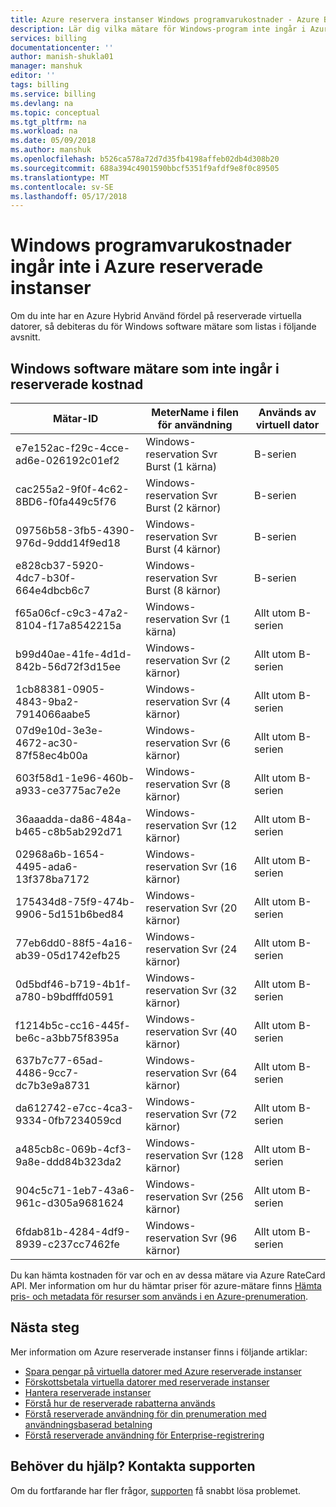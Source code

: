 ```yaml
---
title: Azure reservera instanser Windows programvarukostnader - Azure Billing | Microsoft Docs
description: Lär dig vilka mätare för Windows-program inte ingår i Azure reserverade VM-instans kostnader.
services: billing
documentationcenter: ''
author: manish-shukla01
manager: manshuk
editor: ''
tags: billing
ms.service: billing
ms.devlang: na
ms.topic: conceptual
ms.tgt_pltfrm: na
ms.workload: na
ms.date: 05/09/2018
ms.author: manshuk
ms.openlocfilehash: b526ca578a72d7d35fb4198affeb02db4d308b20
ms.sourcegitcommit: 688a394c4901590bbcf5351f9afdf9e8f0c89505
ms.translationtype: MT
ms.contentlocale: sv-SE
ms.lasthandoff: 05/17/2018
---
```

# <a name="windows-software-costs-not-included-with-azure-reserved-instances"></a>Windows programvarukostnader ingår inte i Azure reserverade instanser

Om du inte har en Azure Hybrid Använd fördel på reserverade virtuella datorer, så debiteras du för Windows software mätare som listas i följande avsnitt.

## <a name="windows-software-meters-not-included-in-reserved-instance-cost"></a>Windows software mätare som inte ingår i reserverade kostnad

| Mätar-ID | MeterName i filen för användning | Används av virtuell dator |
| ------- | ------------------------| --- |
| e7e152ac-f29c-4cce-ad6e-026192c01ef2 | Windows-reservation Svr Burst (1 kärna) | B-serien |
| cac255a2-9f0f-4c62-8BD6-f0fa449c5f76 | Windows-reservation Svr Burst (2 kärnor) | B-serien |
| 09756b58-3fb5-4390-976d-9ddd14f9ed18 | Windows-reservation Svr Burst (4 kärnor) | B-serien |
| e828cb37-5920-4dc7-b30f-664e4dbcb6c7 | Windows-reservation Svr Burst (8 kärnor) | B-serien |
| f65a06cf-c9c3-47a2-8104-f17a8542215a | Windows-reservation Svr (1 kärna) | Allt utom B-serien |
| b99d40ae-41fe-4d1d-842b-56d72f3d15ee | Windows-reservation Svr (2 kärnor) | Allt utom B-serien |
| 1cb88381-0905-4843-9ba2-7914066aabe5 | Windows-reservation Svr (4 kärnor) | Allt utom B-serien |
| 07d9e10d-3e3e-4672-ac30-87f58ec4b00a | Windows-reservation Svr (6 kärnor) | Allt utom B-serien |
| 603f58d1-1e96-460b-a933-ce3775ac7e2e | Windows-reservation Svr (8 kärnor) | Allt utom B-serien |
| 36aaadda-da86-484a-b465-c8b5ab292d71 | Windows-reservation Svr (12 kärnor) | Allt utom B-serien |
| 02968a6b-1654-4495-ada6-13f378ba7172 | Windows-reservation Svr (16 kärnor) | Allt utom B-serien |
| 175434d8-75f9-474b-9906-5d151b6bed84 | Windows-reservation Svr (20 kärnor) | Allt utom B-serien |
| 77eb6dd0-88f5-4a16-ab39-05d1742efb25 | Windows-reservation Svr (24 kärnor) | Allt utom B-serien |
| 0d5bdf46-b719-4b1f-a780-b9bdfffd0591 | Windows-reservation Svr (32 kärnor) | Allt utom B-serien |
| f1214b5c-cc16-445f-be6c-a3bb75f8395a | Windows-reservation Svr (40 kärnor) | Allt utom B-serien |
| 637b7c77-65ad-4486-9cc7-dc7b3e9a8731 | Windows-reservation Svr (64 kärnor) | Allt utom B-serien |
| da612742-e7cc-4ca3-9334-0fb7234059cd | Windows-reservation Svr (72 kärnor) | Allt utom B-serien |
| a485cb8c-069b-4cf3-9a8e-ddd84b323da2 | Windows-reservation Svr (128 kärnor) | Allt utom B-serien |
| 904c5c71-1eb7-43a6-961c-d305a9681624 | Windows-reservation Svr (256 kärnor) | Allt utom B-serien |
| 6fdab81b-4284-4df9-8939-c237cc7462fe | Windows-reservation Svr (96 kärnor) | Allt utom B-serien |

Du kan hämta kostnaden för var och en av dessa mätare via Azure RateCard API. Mer information om hur du hämtar priser för azure-mätare finns [Hämta pris- och metadata för resurser som används i en Azure-prenumeration](https://msdn.microsoft.com/library/azure/mt219004).

## <a name="next-steps"></a>Nästa steg
Mer information om Azure reserverade instanser finns i följande artiklar:

- [Spara pengar på virtuella datorer med Azure reserverade instanser](billing-save-compute-costs-reservations.md)
- [Förskottsbetala virtuella datorer med reserverade instanser](../virtual-machines/windows/prepay-reserved-vm-instances.md)
- [Hantera reserverade instanser](billing-manage-reserved-vm-instance.md)
- [Förstå hur de reserverade rabatterna används](billing-understand-vm-reservation-charges.md)
- [Förstå reserverade användning för din prenumeration med användningsbaserad betalning](billing-understand-reserved-instance-usage.md)
- [Förstå reserverade användning för Enterprise-registrering](billing-understand-reserved-instance-usage-ea.md)

## <a name="need-help-contact-support"></a>Behöver du hjälp? Kontakta supporten

Om du fortfarande har fler frågor, [supporten](https://portal.azure.com/?#blade/Microsoft_Azure_Support/HelpAndSupportBlade) få snabbt lösa problemet.



